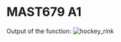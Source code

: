 # MAST679 A1

Output of the function:
![hockey_rink](https://user-images.githubusercontent.com/77307483/191118011-22f1e64e-5391-4882-99dc-1280edfabd4e.png)
